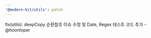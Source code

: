 ```yaml
---
'@modern-kit/utils': patch
---
```


fix(utils): deepCopy 순환참조 이슈 수정 및 Date, Regex 테스트 코드 추가 - @hoonloper
